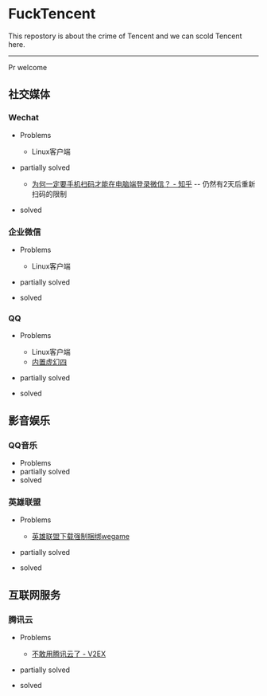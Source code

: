 # FuckTencent

This repostory is about the crime of Tencent and we can scold Tencent here.

---
Pr welcome

## 社交媒体

### Wechat

* Problems

  * Linux客户端

* partially solved

  * [为何一定要手机扫码才能在电脑端登录微信？ - 知乎](https://www.zhihu.com/question/270040312) -- 仍然有2天后重新扫码的限制

* solved

### 企业微信

* Problems

  * Linux客户端

* partially solved

* solved

### QQ

* Problems

  * Linux客户端
  * [内置虚幻四](https://baijiahao.baidu.com/s?id=1727925921202486881)

* partially solved
* solved

## 影音娱乐

### QQ音乐

* Problems
* partially solved
* solved

### 英雄联盟

* Problems

  * [英雄联盟下载强制捆绑wegame](https://www.bilibili.com/read/cv13739000)

* partially solved
* solved

## 互联网服务

### 腾讯云

* Problems

  * [不敢用腾讯云了 - V2EX](https://www.v2ex.com/t/842172)

* partially solved
* solved
